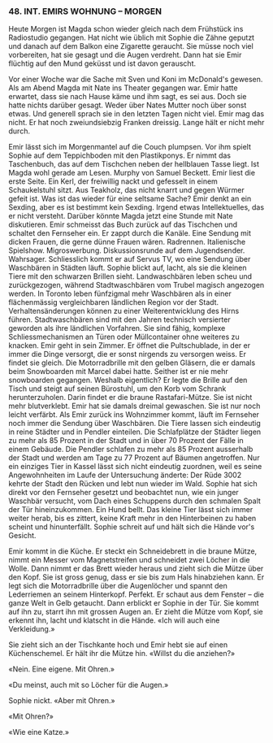 ### 48. INT. EMIRS WOHNUNG – MORGEN

Heute Morgen ist Magda schon wieder gleich nach dem Frühstück ins Radiostudio gegangen. Hat nicht wie üblich mit Sophie die Zähne geputzt und danach auf dem Balkon eine Zigarette geraucht. Sie müsse noch viel vorbereiten, hat sie gesagt und die Augen verdreht. Dann hat sie Emir flüchtig auf den Mund geküsst und ist davon gerauscht.

Vor einer Woche war die Sache mit Sven und Koni im McDonald's gewesen. Als am Abend Magda mit Nate ins Theater gegangen war. Emir hatte erwartet, dass sie nach Hause käme und ihm sagt, es sei aus. Doch sie hatte nichts darüber gesagt. Weder über Nates Mutter noch über sonst etwas. Und generell sprach sie in den letzten Tagen nicht viel. Emir mag das nicht. Er hat noch zweiundsiebzig Franken dreissig. Lange hält er nicht mehr durch.

Emir lässt sich im Morgenmantel auf die Couch plumpsen. Vor ihm spielt Sophie auf dem Teppichboden mit den Plastikponys. Er nimmt das Taschenbuch, das auf dem Tischchen neben der hellblauen Tasse liegt. Ist Magda wohl gerade am Lesen. Murphy von Samuel Beckett. Emir liest die erste Seite. Ein Kerl, der freiwillig nackt und gefesselt in einem Schaukelstuhl sitzt. Aus Teakholz, das nicht knarrt und gegen Würmer gefeit ist. Was ist das wieder für eine seltsame Sache? Emir denkt an ein Sexding, aber es ist bestimmt kein Sexding. Irgend etwas Intellektuelles, das er nicht versteht. Darüber könnte Magda jetzt eine Stunde mit Nate diskutieren. Emir schmeisst das Buch zurück auf das Tischchen und schaltet den Fernseher ein. Er zappt durch die Kanäle. Eine Sendung mit dicken Frauen, die gerne dünne Frauen wären. Radrennen. Italienische Spielshow. Migroswerbung. Diskussionsrunde auf dem Jugendsender. Wahrsager. Schliesslich kommt er auf Servus TV, wo eine Sendung über Waschbären in Städten läuft. Sophie blickt auf, lacht, als sie die kleinen Tiere mit den schwarzen Brillen sieht. Landwaschbären leben scheu und zurückgezogen, während Stadtwaschbären vom Trubel magisch angezogen werden. In Toronto leben fünfzigmal mehr Waschbären als in einer flächenmässig vergleichbaren ländlichen Region vor der Stadt. Verhaltensänderungen können zu einer Weiterentwicklung des Hirns führen. Stadtwaschbären sind mit den Jahren technisch versierter geworden als ihre ländlichen Vorfahren. Sie sind fähig, komplexe Schliessmechanismen an Türen oder Müllcontainer ohne weiteres zu knacken. Emir geht in sein Zimmer. Er öffnet die Pultschublade, in der er immer die Dinge versorgt, die er sonst nirgends zu versorgen weiss. Er findet sie gleich. Die Motorradbrille mit den gelben Gläsern, die er damals beim Snowboarden mit Marcel dabei hatte. Seither ist er nie mehr snowboarden gegangen. Weshalb eigentlich? Er legte die Brille auf den Tisch und steigt auf seinen Bürostuhl, um den Korb vom Schrank herunterzuholen. Darin findet er die braune Rastafari-Mütze. Sie ist nicht mehr blutverklebt. Emir hat sie damals dreimal gewaschen. Sie ist nur noch leicht verfärbt. Als Emir zurück ins Wohnzimmer kommt, läuft im Fernseher noch immer die Sendung über Waschbären. Die Tiere lassen sich eindeutig in reine Städter und in Pendler einteilen. Die Schlafplätze der Städter liegen zu mehr als 85 Prozent in der Stadt und in über 70 Prozent der Fälle in einem Gebäude. Die Pendler schlafen zu mehr als 85 Prozent ausserhalb der Stadt und werden am Tage zu 77 Prozent auf Bäumen angetroffen. Nur ein einziges Tier in Kassel lässt sich nicht eindeutig zuordnen, weil es seine Angewohnheiten im Laufe der Untersuchung änderte: Der Rüde 3002 kehrte der Stadt den Rücken und lebt nun wieder im Wald. Sophie hat sich direkt vor den Fernseher gesetzt und beobachtet nun, wie ein junger Waschbär versucht, vom Dach eines Schuppens durch den schmalen Spalt der Tür hineinzukommen. Ein Hund bellt. Das kleine Tier lässt sich immer weiter herab, bis es zittert, keine Kraft mehr in den Hinterbeinen zu haben scheint und hinunterfällt. Sophie schreit auf und hält sich die Hände vor's Gesicht.

Emir kommt in die Küche. Er steckt ein Schneidebrett in die braune Mütze, nimmt ein Messer vom Magnetstreifen und schneidet zwei Löcher in die Wolle. Dann nimmt er das Brett wieder heraus und zieht sich die Mütze über den Kopf. Sie ist gross genug, dass er sie bis zum Hals hinabziehen kann. Er legt sich die Motorradbrille über die Augenlöcher und spannt den Lederriemen an seinem Hinterkopf. Perfekt. Er schaut aus dem Fenster – die ganze Welt in Gelb getaucht. Dann erblickt er Sophie in der Tür. Sie kommt auf ihn zu, starrt ihn mit grossen Augen an. Er zieht die Mütze vom Kopf, sie erkennt ihn, lacht und klatscht in die Hände. «Ich will auch eine Verkleidung.»

Sie zieht sich an der Tischkante hoch und Emir hebt sie auf einen Küchenschemel. Er hält ihr die Mütze hin. «Willst du die anziehen?»

«Nein. Eine eigene. Mit Ohren.»

«Du meinst, auch mit so Löcher für die Augen.» 

Sophie nickt. «Aber mit Ohren.»

«Mit Ohren?»

«Wie eine Katze.»
